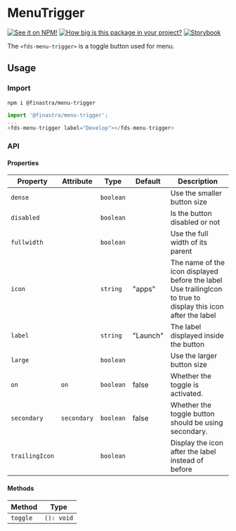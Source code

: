 # MenuTrigger

[![See it on NPM!](https://img.shields.io/npm/v/@finastra/menu-trigger?style=for-the-badge)](https://www.npmjs.com/package/@finastra/menu-trigger)
[![How big is this package in your project?](https://img.shields.io/bundlephobia/minzip/@finastra/menu-trigger?style=for-the-badge)](https://bundlephobia.com/result?p=@finastra/menu-trigger)
[![Storybook](https://shields.io/badge/-Play%20with%20this%20web%20component-2a0481?logo=storybook&style=for-the-badge)](https://finastra.github.io/finastra-design-system/?path=/story/actions-menu-trigger--default)

The `<fds-menu-trigger>` is a toggle button used for menu.

## Usage

### Import

```
npm i @finastra/menu-trigger
```

```ts
import '@finastra/menu-trigger';
...
<fds-menu-trigger label="Develop"></fds-menu-trigger>
```

### API

<!-- DOC -->

#### Properties

| Property       | Attribute   | Type      | Default  | Description                                                                                                        |
| -------------- | ----------- | --------- | -------- | ------------------------------------------------------------------------------------------------------------------ |
| `dense`        |             | `boolean` |          | Use the smaller button size                                                                                        |
| `disabled`     |             | `boolean` |          | Is the button disabled or not                                                                                      |
| `fullwidth`    |             | `boolean` |          | Use the full width of its parent                                                                                   |
| `icon`         |             | `string`  | "apps"   | The name of the icon displayed before the label<br />Use trailingIcon to true to display this icon after the label |
| `label`        |             | `string`  | "Launch" | The label displayed inside the button                                                                              |
| `large`        |             | `boolean` |          | Use the larger button size                                                                                         |
| `on`           | `on`        | `boolean` | false    | Whether the toggle is activated.                                                                                   |
| `secondary`    | `secondary` | `boolean` | false    | Whether the toggle button should be using secondary.                                                               |
| `trailingIcon` |             | `boolean` |          | Display the icon after the label instead of before                                                                 |

#### Methods

| Method   | Type       |
| -------- | ---------- |
| `toggle` | `(): void` |

<!-- /DOC -->
